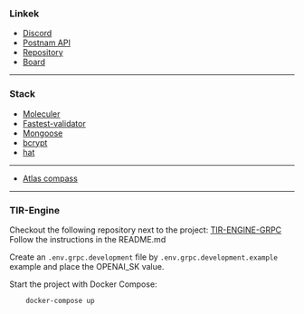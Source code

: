 ### Linkek

-   [Discord](https://discord.com/channels/823104905141157918/1141629090735067176)
-   [Postnam API](https://documenter.getpostman.com/view/795261/2s9Xy6pUdQ)
-   [Repository](https://github.com/FiddlerZsolt/node-tir-api)
-   [Board](https://github.com/users/FiddlerZsolt/projects/1)

---

### Stack

-   [Moleculer](https://moleculer.services/)
-   [Fastest-validator](https://github.com/icebob/fastest-validator)
-   [Mongoose](https://mongoosejs.com/)
-   [bcrypt](https://www.npmjs.com/package/bcrypt)
-   [hat](https://www.npmjs.com/package/hat)

---

-   [Atlas compass](https://www.mongodb.com/products/compass)

---

### TIR-Engine

Checkout the following repository next to the project: [TIR-ENGINE-GRPC](https://github.com/Ptrskay3/tir-engine-grpc)
Follow the instructions in the README.md

Create an `.env.grpc.development` file by `.env.grpc.development.example` example and place the OPENAI_SK value.

Start the project with Docker Compose:

```bash
    docker-compose up
```
